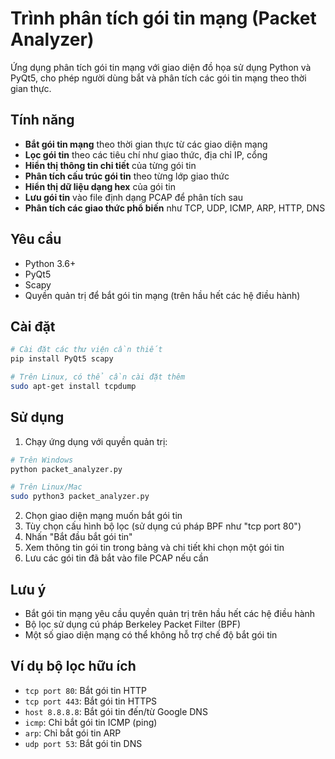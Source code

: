 # Trình phân tích gói tin mạng (Packet Analyzer)

Ứng dụng phân tích gói tin mạng với giao diện đồ họa sử dụng Python và PyQt5, cho phép người dùng bắt và phân tích các gói tin mạng theo thời gian thực.

## Tính năng

- **Bắt gói tin mạng** theo thời gian thực từ các giao diện mạng
- **Lọc gói tin** theo các tiêu chí như giao thức, địa chỉ IP, cổng
- **Hiển thị thông tin chi tiết** của từng gói tin
- **Phân tích cấu trúc gói tin** theo từng lớp giao thức
- **Hiển thị dữ liệu dạng hex** của gói tin
- **Lưu gói tin** vào file định dạng PCAP để phân tích sau
- **Phân tích các giao thức phổ biến** như TCP, UDP, ICMP, ARP, HTTP, DNS

## Yêu cầu

- Python 3.6+
- PyQt5
- Scapy
- Quyền quản trị để bắt gói tin mạng (trên hầu hết các hệ điều hành)

## Cài đặt

```bash
# Cài đặt các thư viện cần thiết
pip install PyQt5 scapy

# Trên Linux, có thể cần cài đặt thêm
sudo apt-get install tcpdump
```

## Sử dụng

1. Chạy ứng dụng với quyền quản trị:

```bash
# Trên Windows
python packet_analyzer.py

# Trên Linux/Mac
sudo python3 packet_analyzer.py
```

2. Chọn giao diện mạng muốn bắt gói tin
3. Tùy chọn cấu hình bộ lọc (sử dụng cú pháp BPF như "tcp port 80")
4. Nhấn "Bắt đầu bắt gói tin"
5. Xem thông tin gói tin trong bảng và chi tiết khi chọn một gói tin
6. Lưu các gói tin đã bắt vào file PCAP nếu cần

## Lưu ý

- Bắt gói tin mạng yêu cầu quyền quản trị trên hầu hết các hệ điều hành
- Bộ lọc sử dụng cú pháp Berkeley Packet Filter (BPF)
- Một số giao diện mạng có thể không hỗ trợ chế độ bắt gói tin

## Ví dụ bộ lọc hữu ích

- `tcp port 80`: Bắt gói tin HTTP
- `tcp port 443`: Bắt gói tin HTTPS
- `host 8.8.8.8`: Bắt gói tin đến/từ Google DNS
- `icmp`: Chỉ bắt gói tin ICMP (ping)
- `arp`: Chỉ bắt gói tin ARP
- `udp port 53`: Bắt gói tin DNS
